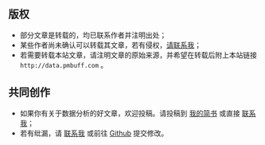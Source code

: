 
## 版权

* 部分文章是转载的，均已联系作者并注明出处；
* 某些作者尚未确认可以转载其文章，若有侵权，[请联系我](/about/about-me.md)；
* 若需要转载本站文章，请注明文章的原始来源，并希望在转载后附上本站链接 `http://data.pmbuff.com` 。

## 共同创作

* 如果你有关于数据分析的好文章，欢迎投稿。请投稿到 [我的简书](http://www.jianshu.com/u/a7a041db1aa4) 或直接 [联系我](/about/about-me.md)；
* 若有纰漏，请 [联系我](/about/about-me.md) 或前往 [Github](https://github.com/pmbuff/data) 提交修改。

